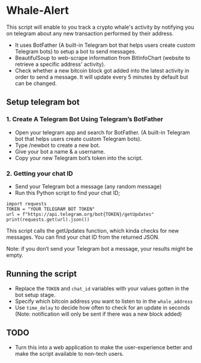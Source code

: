 # Whale-Alert
This script will enable to you track a crypto whale's activity by notifying you on telegram about any new transaction performed by their address.

- It uses BotFather (A built-in Telegram bot that helps users create custom Telegram bots) to setup a bot to send messages.
- BeautifulSoup to web-scrape information from BitInfoChart (website to retrieve a specific address' activity).
- Check whether a new bitcoin block got added into the latest activity in order to send a message. It will update every 5 minutes by default but can be changed.

## Setup telegram bot

### 1. Create A Telegram Bot Using Telegram’s BotFather

- Open your telegram app and search for BotFather. (A built-in Telegram bot that helps users create custom Telegram bots).
- Type /newbot to create a new bot.
- Give your bot a name & a username.
- Copy your new Telegram bot’s token into the script.

### 2. Getting your chat ID

- Send your Telegram bot a message (any random message)
- Run this Python script to find your chat ID;
```
import requests
TOKEN = "YOUR TELEGRAM BOT TOKEN"
url = f"https://api.telegram.org/bot{TOKEN}/getUpdates"
print(requests.get(url).json())
```

This script calls the getUpdates function, which kinda checks for new messages. You can find your chat ID from the returned JSON.

Note: if you don’t send your Telegram bot a message, your results might be empty.

## Running the script

- Replace the `TOKEN` and `chat_id` variables with your values gotten in the bot setup stage.
- Specify which bitcoin address you want to listen to in the `whale_address`
- Use `time_delay` to decide how often to check for an update in seconds (Note: notification will only be sent if there was a new block added)

## TODO
- Turn this into a web application to make the user-experience better and make the script available to non-tech users.
